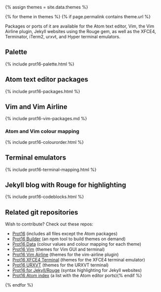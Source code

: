 {% assign themes = site.data.themes %}

{% for theme in themes %}
{% if page.permalink contains theme.url %}

Packages or ports of it are available for the Atom text editor, Vim, the Vim Airline plugin, Jekyll websites using the Rouge gem, as well as the XFCE4, Terminator, iTerm2, urxvt, and Hyper terminal emulators.

## Palette

{% include prot16-palette.html %}

## Atom text editor packages

{% include prot16-packages.html %}

## Vim and Vim Airline

{% include prot16-vim-packages.md %}

### Atom and Vim colour mapping

{% include prot16-colourorder.html %}

## Terminal emulators

{% include prot16-terminal-mapping.html %}

## Jekyll blog with Rouge for highlighting

{% include prot16-codeblocks.html %}

## Related git repositories

Wish to contribute? Check out these repos:

- [Prot16](https://github.com/protesilaos/prot16) (includes all files except the Atom packages)
- [Prot16 Builder](https://github.com/protesilaos/prot16-builder) (an npm tool to build themes on demand)
- [Prot16 Data](https://github.com/protesilaos/prot16-data) (colour values and colour mapping for each theme)
- [Prot16 Vim](https://github.com/protesilaos/prot16-vim) (themes for Vim GUI and terminal)
- [Prot16 Vim Airline](https://github.com/protesilaos/prot16-vim-airline) (themes for the vim-airline plugin)
- [Prot16 XFCE4 Terminal](https://github.com/protesilaos/prot16-xfce4-terminal) (themes for the XFCE4 terminal emulator)
- [Prot16 URXVT](https://github.com/protesilaos/prot16-urxvt) (themes for the URXVT terminal)
- [Prot16 for Jekyll/Rouge](https://github.com/protesilaos/prot16-jekyll-rouge) (syntax highlighting for Jekyll websites)
- [Prot16 Atom index](https://github.com/protesilaos/prot16-atom-index) (a list with the Atom editor ports){% endif %}

{% endfor %}
